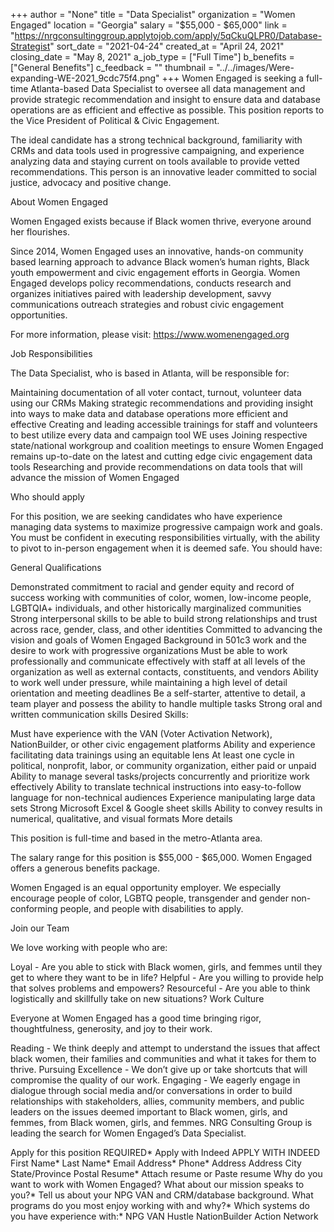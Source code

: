 +++
author = "None"
title = "Data Specialist"
organization = "Women Engaged"
location = "Georgia"
salary = "$55,000 - $65,000"
link = "https://nrgconsultinggroup.applytojob.com/apply/5qCkuQLPR0/Database-Strategist"
sort_date = "2021-04-24"
created_at = "April 24, 2021"
closing_date = "May 8, 2021"
a_job_type = ["Full Time"]
b_benefits = ["General Benefits"]
c_feedback = ""
thumbnail = "../../images/Were-expanding-WE-2021_9cdc75f4.png"
+++
Women Engaged is seeking a full-time Atlanta-based Data Specialist to oversee all data management and provide strategic recommendation and insight to ensure data and database operations are as efficient and effective as possible. This position reports to the Vice President of Political & Civic Engagement.

The ideal candidate has a strong technical background, familiarity with CRMs and data tools used in progressive campaigning, and experience analyzing data and staying current on tools available to provide vetted recommendations. This person is an innovative leader committed to social justice, advocacy and positive change.

About Women Engaged

Women Engaged exists because if Black women thrive, everyone around her flourishes.

Since 2014, Women Engaged uses an innovative, hands-on community based learning approach to advance Black women’s human rights, Black youth empowerment and civic engagement efforts in Georgia.  Women Engaged develops policy recommendations, conducts research and organizes initiatives paired with leadership development, savvy communications outreach strategies and robust civic engagement opportunities.

For more information, please visit: https://www.womenengaged.org

Job Responsibilities

The Data Specialist, who is based in Atlanta, will be responsible for:

Maintaining documentation of all voter contact, turnout, volunteer data using our CRMs
Making strategic recommendations and providing insight into ways to make data and database operations more efficient and effective
Creating and leading accessible trainings for staff and volunteers to best utilize every data and campaign tool WE uses
Joining respective state/national workgroup and coalition meetings to ensure Women Engaged remains up-to-date on the latest and cutting edge civic engagement data tools
Researching and provide recommendations on data tools that will advance the mission of Women Engaged
 

Who should apply

For this position, we are seeking candidates who have experience managing data systems to maximize progressive campaign work and goals. You must be confident in executing responsibilities virtually, with the ability to pivot to in-person engagement when it is deemed safe. You should have:

General Qualifications

Demonstrated commitment to racial and gender equity and record of success working with communities of color, women, low-income people, LGBTQIA+ individuals, and other historically marginalized communities
Strong interpersonal skills to be able to build strong relationships and trust across race, gender, class, and other identities
Committed to advancing the vision and goals of Women Engaged
Background in 501c3 work and the desire to work with progressive organizations
Must be able to work professionally and communicate effectively with staff at all levels of the organization as well as external contacts, constituents, and vendors
Ability to work well under pressure, while maintaining a high level of detail orientation and meeting deadlines
Be a self-starter, attentive to detail, a team player and possess the ability to handle multiple tasks
Strong oral and written communication skills
Desired Skills:

Must have experience with the VAN (Voter Activation Network), NationBuilder, or other civic engagement platforms
Ability and experience facilitating data trainings using an equitable lens
At least one cycle in political, nonprofit, labor, or community organization, either paid or unpaid
Ability to manage several tasks/projects concurrently and prioritize work effectively
Ability to translate technical instructions into easy-to-follow language for non-technical audiences
Experience manipulating large data sets
Strong Microsoft Excel & Google sheet skills
Ability to convey results in numerical, qualitative, and visual formats
More details

This position is full-time and based in the metro-Atlanta area.

The salary range for this position is $55,000 - $65,000. Women Engaged offers a generous benefits package.

Women Engaged is an equal opportunity employer. We especially encourage people of color, LGBTQ people, transgender and gender non-conforming people, and people with disabilities to apply.

Join our Team

We love working with people who are:

Loyal - Are you able to stick with Black women, girls, and femmes until they get to where they want to be in life?
Helpful - Are you willing to provide help that solves problems and empowers?
Resourceful - Are you able to think logistically and skillfully take on new situations?
Work Culture

Everyone at Women Engaged has a good time bringing rigor, thoughtfulness, generosity, and joy to their work.

Reading - We think deeply and attempt to understand the issues that affect black women, their families and communities and what it takes for them to thrive.
Pursuing Excellence - We don’t give up or take shortcuts that will compromise the quality of our work.
Engaging - We eagerly engage in dialogue through social media and/or conversations in order to build relationships with stakeholders, allies, community members, and public leaders on the issues deemed important to Black women, girls, and femmes, from Black women, girls, and femmes.
NRG Consulting Group is leading the search for Women Engaged’s Data Specialist.

Apply for this position
REQUIRED*
Apply with Indeed
APPLY WITH INDEED
First Name*
Last Name*
Email Address*
Phone*
Address
Address
City
State/Province
Postal
Resume*
Attach resume or Paste resume
Why do you want to work with Women Engaged? What about our mission speaks to you?*
Tell us about your NPG VAN and CRM/database background. What programs do you most enjoy working with and why?*
Which systems do you have experience with:*
NPG VAN
Hustle
NationBuilder
Action Network
